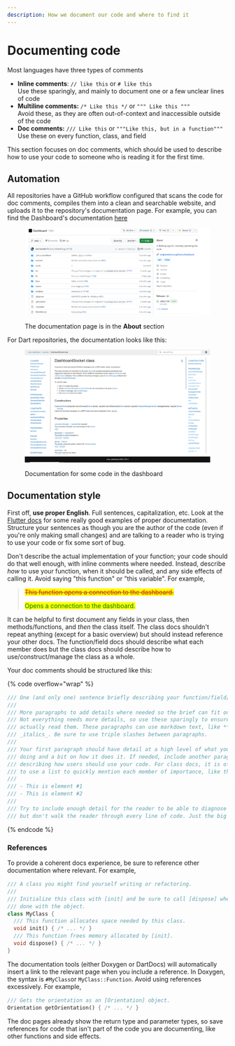 ```yaml
---
description: How we document our code and where to find it
---
```


# Documenting code

Most languages have three types of comments

* **Inline comments**: `// like this` or `# like this`\
  Use these sparingly, and mainly to document one or a few unclear lines of code
* **Multiline comments:** `/* Like this */` or `""" Like this """`\
  Avoid these, as they are often out-of-context and inaccessible outside of the code
* **Doc comments:** `/// Like this` or `"""Like this, but in a function"""`\
  Use these on every function, class, and field

This section focuses on doc comments, which should be used to describe how to use your code to someone who is reading it for the first time.&#x20;

## Automation

All repositories have a GitHub workflow configured that scans the code for doc comments, compiles them into a clean and searchable website, and uploads it to the repository's documentation page. For example, you can find the Dashboard's documentation [here](https://binghamtonrover.github.io/Dashboard)

<figure><img src="../.gitbook/assets/Screenshot 2023-07-30 164427.png" alt=""><figcaption><p>The documentation page is in the <strong>About</strong> section</p></figcaption></figure>

For Dart repositories, the documentation looks like this:

<figure><img src="../.gitbook/assets/image.png" alt=""><figcaption><p>Documentation for some code in the dashboard</p></figcaption></figure>

## Documentation style

First off, **use proper English**. Full sentences, capitalization, etc. Look at the[ Flutter docs](https://api.flutter.dev/) for some really good examples of proper documentation. Structure your sentences as though you are the author of the code (even if you're only making small changes) and are talking to a reader who is trying to use your code or fix some sort of bug.&#x20;

Don't describe the actual implementation of your function; your code should do that well enough, with inline comments where needed. Instead, describe _how_ to use your function, when it should be called, and any side effects of calling it. Avoid saying "this function" or "this variable". For example,&#x20;

> ~~<mark style="color:red;">This function opens a connection to the dashboard.</mark>~~
>
> <mark style="color:green;">Opens a connection to the dashboard.</mark>

It can be helpful to first document any fields in your class, then methods/functions, and _then_ the class itself. The class docs shouldn't repeat anything  (except for a basic overview) but should instead reference your other docs. The function/field docs should describe what each member does but the class docs should describe how to use/construct/manage the class as a whole.

Your doc comments should be structured like this:&#x20;

{% code overflow="wrap" %}
```dart
/// One (and only one) sentence briefly describing your function/field/class.
///
/// More paragraphs to add details where needed so the brief can fit on one line. 
/// Not everything needs more details, so use these sparingly to ensure readers 
/// actually read them. These paragraphs can use markdown text, like **bold** and 
/// _italics_. Be sure to use triple slashes between paragraphs.
///
/// Your first paragraph should have detail at a high level of what your code is 
/// doing and a bit on how it does it. If needed, include another paragraph 
/// describing how users should use your code. For class docs, it is often helpful 
/// to use a list to quickly mention each member of importance, like this:
/// 
/// - This is element #1
/// - This is element #2
///
/// Try to include enough detail for the reader to be able to diagnose common bugs,
/// but don't walk the reader through every line of code. Just the big ideas.
```
{% endcode %}

### References

To provide a coherent docs experience, be sure to reference other documentation where relevant. For example,

```dart
/// A class you might find yourself writing or refactoring.
///
/// Initialize this class with [init] and be sure to call [dispose] when you are
/// done with the object.
class MyClass {
  /// This function allocates space needed by this class.
  void init() { /* ... */ }
  /// This function frees memory allocated by [init].
  void dispose() { /* ... */ }
}
```

The documentation tools (either Doxygen or DartDocs) will automatically insert a link to the relevant page when you include a reference. In Doxygen, the syntax is `#MyClass`or `MyClass::Function`. Avoid using references excessively. For example,

```dart
/// Gets the orientation as an [Orientation] object.
Orientation getOrientation() { /* ... */ }
```

The doc pages already show the return type and parameter types, so save references for code that isn't part of the code you are documenting, like other functions and side effects.&#x20;
